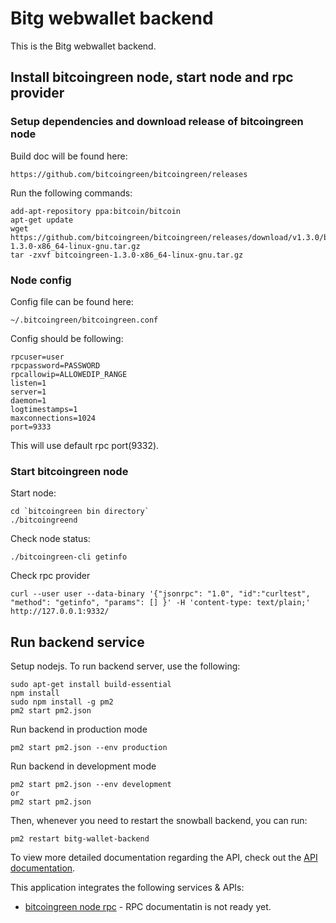 # Bitg webwallet backend


This is the Bitg webwallet backend.


## Install bitcoingreen node, start node and rpc provider 

### Setup dependencies and download release of bitcoingreen node

Build doc will be found here:

    https://github.com/bitcoingreen/bitcoingreen/releases

Run the following commands:

    add-apt-repository ppa:bitcoin/bitcoin
    apt-get update
    wget https://github.com/bitcoingreen/bitcoingreen/releases/download/v1.3.0/bitcoingreen-1.3.0-x86_64-linux-gnu.tar.gz
    tar -zxvf bitcoingreen-1.3.0-x86_64-linux-gnu.tar.gz

### Node config

Config file can be found here:

    ~/.bitcoingreen/bitcoingreen.conf

Config should be following:

    rpcuser=user
    rpcpassword=PASSWORD
    rpcallowip=ALLOWEDIP_RANGE
    listen=1
    server=1
    daemon=1
    logtimestamps=1
    maxconnections=1024
    port=9333

This will use default rpc port(9332).

### Start bitcoingreen node

Start node:

    cd `bitcoingreen bin directory`
    ./bitcoingreend

Check node status:

    ./bitcoingreen-cli getinfo

Check rpc provider

    curl --user user --data-binary '{"jsonrpc": "1.0", "id":"curltest", "method": "getinfo", "params": [] }' -H 'content-type: text/plain;' http://127.0.0.1:9332/


## Run backend service

Setup nodejs. To run backend server, use the following:

    sudo apt-get install build-essential
    npm install
    sudo npm install -g pm2
    pm2 start pm2.json

Run backend in production mode

    pm2 start pm2.json --env production

Run backend in development mode

    pm2 start pm2.json --env development
    or
    pm2 start pm2.json

Then, whenever you need to restart the snowball backend, you can run:

    pm2 restart bitg-wallet-backend



To view more detailed documentation regarding the API, check out the [API documentation](https://github.com/norestlabs/bitg-webwallet-backend/wiki).


This application integrates the following services & APIs:
* [bitcoingreen node rpc](https://github.com/bitcoingreen/) - RPC documentatin is not ready yet.

